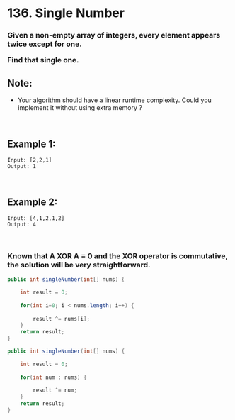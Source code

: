 # 136. Single Number

<h3>

Given a non-empty array of integers, every element appears twice except for one. 

Find that single one.

</h3>

## Note:

- Your algorithm should have a linear runtime complexity. Could you implement it without using extra memory ?

<br>

## Example 1:

	Input: [2,2,1]
	Output: 1
	
<br>

## Example 2:

	Input: [4,1,2,1,2]
	Output: 4

<br>

<h3>

Known that A XOR A = 0 and the XOR operator is commutative, the solution will be very straightforward.

</h3>

```java
public int singleNumber(int[] nums) {

	int result = 0;
	
	for(int i=0; i < nums.length; i++) {
	
		result ^= nums[i];
	}
	return result;
}
```

```java
public int singleNumber(int[] nums) {

	int result = 0;
	
	for(int num : nums) {
	
		result ^= num;
	}
	return result;
}
```
